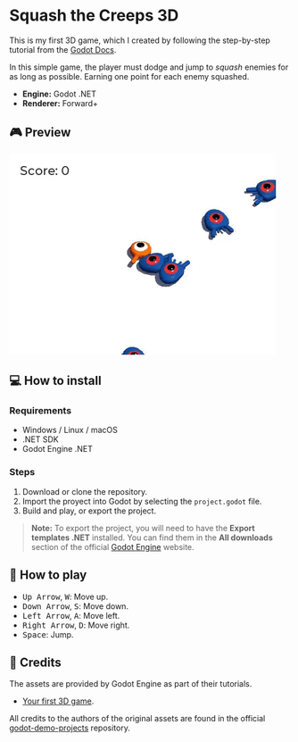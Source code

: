 # Squash the Creeps 3D

This is my first 3D game, which I created by following the step-by-step tutorial from the [Godot Docs](https://docs.godotengine.org/en/stable/).

In this simple game, the player must dodge and jump to _squash_ enemies for as long as possible. Earning one point for each enemy squashed.

- **Engine:** Godot .NET
- **Renderer:** Forward+

## :video_game: Preview

![Squash the Creeps 3D preview](./preview/squash-the-creeps-final.webp)

## :computer: How to install

### Requirements

- Windows / Linux / macOS
- .NET SDK
- Godot Engine .NET

### Steps

1. Download or clone the repository.
2. Import the proyect into Godot by selecting the `project.godot` file.
3. Build and play, or export the project.

> **Note:** To export the project, you will need to have the **Export templates .NET** installed. You can find them in the **All downloads** section of the official [Godot Engine](https://godotengine.org/) website.

## :scroll: How to play

- <kbd>Up Arrow</kbd>, <kbd>W</kbd>: Move up.
- <kbd>Down Arrow</kbd>, <kbd>S</kbd>: Move down.
- <kbd>Left Arrow</kbd>, <kbd>A</kbd>: Move left.
- <kbd>Right Arrow</kbd>, <kbd>D</kbd>: Move right.
- <kbd>Space</kbd>: Jump.

## :bust_in_silhouette: Credits

The assets are provided by Godot Engine as part of their tutorials.

- [Your first 3D game](https://docs.godotengine.org/en/stable/getting_started/first_3d_game/index.html).

All credits to the authors of the original assets are found in the official [godot-demo-projects](https://github.com/godotengine/godot-demo-projects/tree/master/3d/squash_the_creeps) repository.

